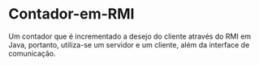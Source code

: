 # Contador-em-RMI
Um contador que é incrementado a desejo do cliente através do RMI em Java, portanto, utiliza-se um servidor e um cliente, além da interface de comunicação.
